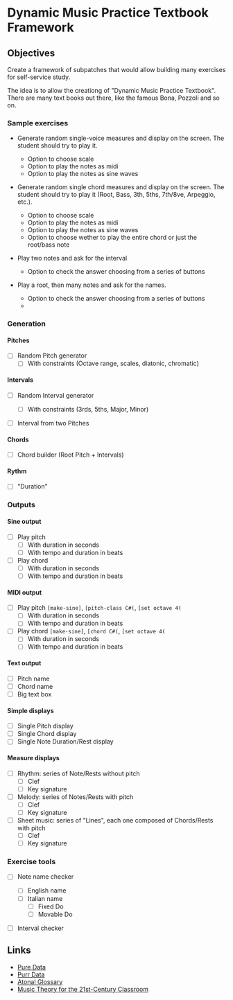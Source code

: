 Dynamic Music Practice Textbook Framework
==========================================

## Objectives

Create a framework of subpatches that would allow building many exercises for self-service study.

The idea is to allow the creationg of "Dynamic Music Practice Textbook".
There are many text books out there, like the famous Bona, Pozzoli and so on.

### Sample exercises
- Generate random single-voice measures and display on the screen. The student should try to play it.
  - Option to choose scale
  - Option to play the notes as midi
  - Option to play the notes as sine waves


- Generate random single chord measures and display on the screen. The student should try to play it (Root, Bass, 3th, 5ths, 7th/8ve, Arpeggio, etc.).
  - Option to choose scale
  - Option to play the notes as midi
  - Option to play the notes as sine waves
  - Option to choose wether to play the entire chord or just the root/bass note


- Play two notes and ask for the interval
  - Option to check the answer choosing from a series of buttons

- Play a root, then many notes and ask for the names.
  - Option to check the answer choosing from a series of buttons
  - 


### Generation 
#### Pitches
- [ ] Random Pitch generator
  - [ ] With constraints (Octave range, scales, diatonic, chromatic)

#### Intervals
- [ ] Random Interval generator
  - [ ] With constraints (3rds, 5ths, Major, Minor)
- [ ] Interval from two Pitches


#### Chords
- [ ] Chord builder (Root Pitch + Intervals)


#### Rythm
- [ ] "Duration"

### Outputs

#### Sine output
- [ ] Play pitch
  - [ ] With duration in seconds
  - [ ] With tempo and duration in beats
- [ ] Play chord
  - [ ] With duration in seconds
  - [ ] With tempo and duration in beats

#### MIDI output
- [ ] Play pitch `[make-sine]`, `[pitch-class C#(`, `[set octave 4(`
  - [ ] With duration in seconds
  - [ ] With tempo and duration in beats
- [ ] Play chord `[make-sine]`, `[chord C#(`, `[set octave 4(`
  - [ ] With duration in seconds
  - [ ] With tempo and duration in beats

#### Text output
- [ ] Pitch name
- [ ] Chord name
- [ ] Big text box

#### Simple displays
- [ ] Single Pitch display
- [ ] Single Chord display
- [ ] Single Note Duration/Rest display

#### Measure displays
- [ ] Rhythm: series of Note/Rests without pitch
  - [ ] Clef
  - [ ] Key signature
- [ ] Melody: series of Notes/Rests with pitch
  - [ ] Clef
  - [ ] Key signature

- [ ] Sheet music: series of "Lines", each one composed of Chords/Rests with pitch
  - [ ] Clef
  - [ ] Key signature

### Exercise tools
- [ ] Note name checker
  - [ ] English name
  - [ ] Italian name
    - [ ] Fixed Do
    - [ ] Movable Do
- [ ] Interval checker


## Links

- [Pure Data](https://puredata.info/)
- [Purr Data](https://agraef.github.io/purr-data/)
- [Atonal Glossary](http://elliotthauser.com/openmusictheory/atonalGlossary.html#:~:text=interval%20class%20%E2%80%93%20The%20number%20of,concerned%20only%20with%20pitch%20classes.)
- [Music Theory for the 21st-Century Classroom](https://musictheory.pugetsound.edu/mt21c/MusicTheory.html)
